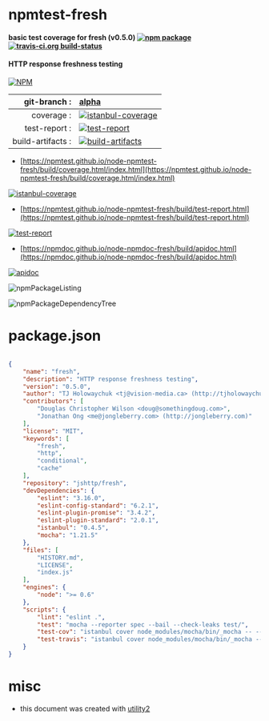 # npmtest-fresh

#### basic test coverage for  fresh (v0.5.0)  [![npm package](https://img.shields.io/npm/v/npmtest-fresh.svg?style=flat-square)](https://www.npmjs.org/package/npmtest-fresh) [![travis-ci.org build-status](https://api.travis-ci.org/npmtest/node-npmtest-fresh.svg)](https://travis-ci.org/npmtest/node-npmtest-fresh)

#### HTTP response freshness testing

[![NPM](https://nodei.co/npm/fresh.png?downloads=true&downloadRank=true&stars=true)](https://www.npmjs.com/package/fresh)

| git-branch : | [alpha](https://github.com/npmtest/node-npmtest-fresh/tree/alpha)|
|--:|:--|
| coverage : | [![istanbul-coverage](https://npmtest.github.io/node-npmtest-fresh/build/coverage.badge.svg)](https://npmtest.github.io/node-npmtest-fresh/build/coverage.html/index.html)|
| test-report : | [![test-report](https://npmtest.github.io/node-npmtest-fresh/build/test-report.badge.svg)](https://npmtest.github.io/node-npmtest-fresh/build/test-report.html)|
| build-artifacts : | [![build-artifacts](https://npmtest.github.io/node-npmtest-fresh/glyphicons_144_folder_open.png)](https://github.com/npmtest/node-npmtest-fresh/tree/gh-pages/build)|

- [https://npmtest.github.io/node-npmtest-fresh/build/coverage.html/index.html](https://npmtest.github.io/node-npmtest-fresh/build/coverage.html/index.html)

[![istanbul-coverage](https://npmtest.github.io/node-npmtest-fresh/build/screenCapture.buildCi.browser.%252Ftmp%252Fbuild%252Fcoverage.lib.html.png)](https://npmtest.github.io/node-npmtest-fresh/build/coverage.html/index.html)

- [https://npmtest.github.io/node-npmtest-fresh/build/test-report.html](https://npmtest.github.io/node-npmtest-fresh/build/test-report.html)

[![test-report](https://npmtest.github.io/node-npmtest-fresh/build/screenCapture.buildCi.browser.%252Ftmp%252Fbuild%252Ftest-report.html.png)](https://npmtest.github.io/node-npmtest-fresh/build/test-report.html)

- [https://npmdoc.github.io/node-npmdoc-fresh/build/apidoc.html](https://npmdoc.github.io/node-npmdoc-fresh/build/apidoc.html)

[![apidoc](https://npmdoc.github.io/node-npmdoc-fresh/build/screenCapture.buildCi.browser.%252Ftmp%252Fbuild%252Fapidoc.html.png)](https://npmdoc.github.io/node-npmdoc-fresh/build/apidoc.html)

![npmPackageListing](https://npmtest.github.io/node-npmtest-fresh/build/screenCapture.npmPackageListing.svg)

![npmPackageDependencyTree](https://npmtest.github.io/node-npmtest-fresh/build/screenCapture.npmPackageDependencyTree.svg)



# package.json

```json

{
    "name": "fresh",
    "description": "HTTP response freshness testing",
    "version": "0.5.0",
    "author": "TJ Holowaychuk <tj@vision-media.ca> (http://tjholowaychuk.com)",
    "contributors": [
        "Douglas Christopher Wilson <doug@somethingdoug.com>",
        "Jonathan Ong <me@jongleberry.com> (http://jongleberry.com)"
    ],
    "license": "MIT",
    "keywords": [
        "fresh",
        "http",
        "conditional",
        "cache"
    ],
    "repository": "jshttp/fresh",
    "devDependencies": {
        "eslint": "3.16.0",
        "eslint-config-standard": "6.2.1",
        "eslint-plugin-promise": "3.4.2",
        "eslint-plugin-standard": "2.0.1",
        "istanbul": "0.4.5",
        "mocha": "1.21.5"
    },
    "files": [
        "HISTORY.md",
        "LICENSE",
        "index.js"
    ],
    "engines": {
        "node": ">= 0.6"
    },
    "scripts": {
        "lint": "eslint .",
        "test": "mocha --reporter spec --bail --check-leaks test/",
        "test-cov": "istanbul cover node_modules/mocha/bin/_mocha -- --reporter dot --check-leaks test/",
        "test-travis": "istanbul cover node_modules/mocha/bin/_mocha --report lcovonly -- --reporter spec --check-leaks test/"
    }
}
```



# misc
- this document was created with [utility2](https://github.com/kaizhu256/node-utility2)
